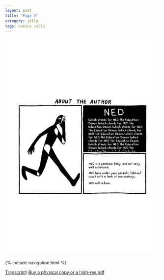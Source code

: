 ```yaml
---
layout: post
title: "Page 9"
category: jello
tags: comics jello
---
```


![Cover](/assets/jellozine/09.png)

{% include navigation.html %}

[Transcript](/jello/2022/01/25/jellotranscript)\\
[Buy a physical copy ](https://audmcname.bigcartel.com)[or a high-res pdf](https://audmcname.itch.io)
